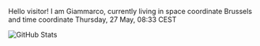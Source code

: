 Hello visitor! I am Giammarco, currently living in space coordinate Brussels and time coordinate Thursday, 27 May, 08:33 CEST

![GitHub Stats](https://github-readme-stats.vercel.app/api?username=grcasanova)
